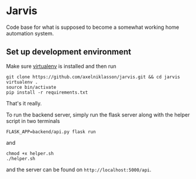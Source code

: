 # Jarvis
Code base for what is supposed to become a somewhat working home automation system.

## Set up development environment
Make sure [virtualenv](https://virtualenv.pypa.io/en/stable/) is installed and then run 
```
git clone https://github.com/axelniklasson/jarvis.git && cd jarvis
virtualenv .
source bin/activate
pip install -r requirements.txt
```

That's it really.

To run the backend server, simply run the flask server along with the helper script in two terminals

```
FLASK_APP=backend/api.py flask run
```
and
```
chmod +x helper.sh
./helper.sh
```

and the server can be found on ```http://localhost:5000/api```.
